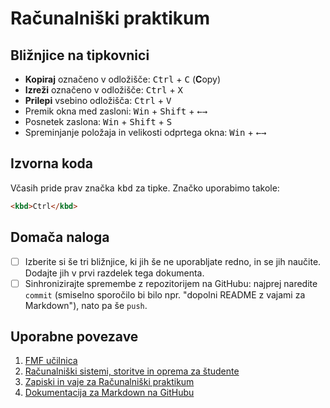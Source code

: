 <!-- glavni naslov -->
# Računalniški praktikum
<!-- To je komentar, ki bo na prikazanem Markdown-u skrit. 
     V tem besedilu so v komentarjih napisana navodila za reševanje. -->
<!-- 2. nivojski razdelek -->
## Bližnjice na tipkovnici

* **Kopiraj** označeno v odložišče: <kbd>Ctrl</kbd> + <kbd>C</kbd> (**C**opy)
* **Izreži** označeno v odložišče: <kbd>Ctrl</kbd> + <kbd>X</kbd>
* **Prilepi** vsebino odložišča: <kbd>Ctrl</kbd> + <kbd>V</kbd>
* Premik okna med zasloni: <kbd>Win</kbd> + <kbd>Shift</kbd> + <kbd>←→</kbd>
* Posnetek zaslona: <kbd>Win</kbd> + <kbd>Shift</kbd> + <kbd>S</kbd>
* Spreminjanje položaja in velikosti odprtega okna: <kbd>Win</kbd> + <kbd>←→</kbd>


<!-- 2. nivojski razdelek -->
## Izvorna koda

Včasih pride prav značka <kbd>kbd</kbd> za tipke. Značko uporabimo takole:

<!-- začetek bloka z izvorno kodo -->
``` markdown
<kbd>Ctrl</kbd>
```

<!-- konec bloka z izvorno kodo -->

<!-- 2. nivojski razdelek -->
## Domača naloga

<!-- Spodnji seznam bo pripravil seznam nalog. Na GitHubu bodo lepo vidna potrditvena polja, 
     VSCode pa bo prikazal samo oglate oklepaje. Ko nalogo opravite, si to lahko zabeležite tako,
     da spremenite [ ] v [x]. -->
- [ ] Izberite si še tri bližnjice, ki jih še ne uporabljate redno, in se jih naučite. 
      Dodajte jih v prvi razdelek tega dokumenta.
- [ ] Sinhronizirajte spremembe z repozitorijem na GitHubu: najprej naredite `commit` (smiselno sporočilo bi bilo npr. "dopolni README z vajami za Markdown"), nato pa še `push`.

<!-- 2. nivojski razdelek -->
## Uporabne povezave

1. [FMF učilnica](https://ucilnica.fmf.uni-lj.si/)
2. [Računalniški sistemi, storitve in oprema za študente](https://ucilnica.fmf.uni-lj.si/mod/page/view.php?id=51619)
3. [Zapiski in vaje za Računalniški praktikum](https://racunalniski-praktikum.github.io/)
4. [Dokumentacija za Markdown na GitHubu](https://docs.github.com/en/get-started/writing-on-github/getting-started-with-writing-and-formatting-on-github/basic-writing-and-formatting-syntax)